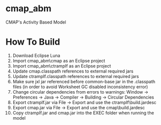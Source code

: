 # cmap_abm
CMAP's Activity Based Model

# How To Build
1. Download Eclipse Luna
2. Import cmap_abm\cmap as an Eclipse project
3. Import cmap_abm\ctrampIf as an Eclipse project
4. Update cmap\.classpath references to external required jars
5. Update ctrampIf\.classpath references to external required jars
6. Make sure jxl jar referenced before common-base jar in the .classpath files (in order to avoid Worksheet GC disabled inconsistency error)
7. Change circular dependencies from errors to warnings: Window -> Preferences -> Java -> Compiler -> Building -> Circular Dependencies
8. Export ctrampIf.jar via File -> Export and use the ctrampIf\build.jardesc
9. Export cmap.jar via File -> Export and use the cmap\build.jardesc
10. Copy ctrampIf.jar and cmap.jar into the EXEC folder when running the model
